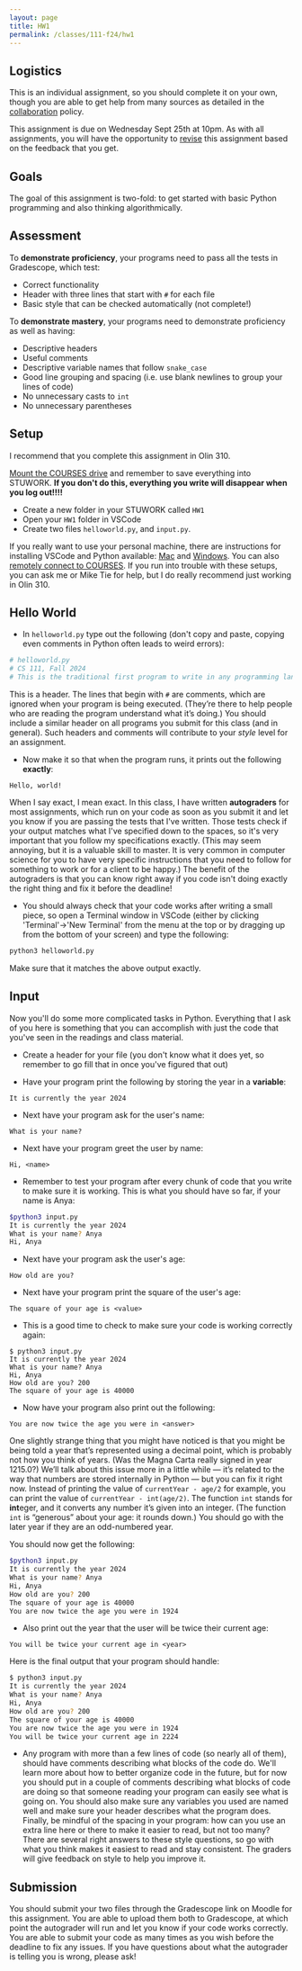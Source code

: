 ```yaml
---
layout: page
title: HW1 
permalink: /classes/111-f24/hw1
---
```


## Logistics

This is an individual assignment, so you should complete it on your own, though you are able to get help from many sources as detailed in the [collaboration](collaboration) policy.

This assignment is due on Wednesday Sept 25th at 10pm. 
As with all assignments, you will have the opportunity to [revise](revision-process) this assignment based on the feedback that you get.

## Goals
The goal of this assignment is two-fold: to get started with basic Python programming and also thinking algorithmically. 

## Assessment
To **demonstrate proficiency**, your programs need to pass all the tests in Gradescope, which test:
* Correct functionality
* Header with three lines that start with `#` for each file
* Basic style that can be checked automatically (not complete!)

To **demonstrate mastery**, your programs need to demonstrate proficiency as well as having:
* Descriptive headers
* Useful comments
* Descriptive variable names that follow `snake_case`
* Good line grouping and spacing (i.e. use blank newlines to group your lines of code)
* No unnecessary casts to `int`
* No unnecessary parentheses

## Setup
I recommend that you complete this assignment in Olin 310.

[Mount the COURSES drive](getting-started) and remember to save everything into STUWORK. **If you don't do this, everything you write will disappear when you log out!!!!**
* Create a new folder in your STUWORK called `HW1`
* Open your `HW1` folder in VSCode
* Create two files `helloworld.py`, and `input.py`.

If you really want to use your personal machine, there are instructions for installing VSCode and Python available: [Mac](https://stolafcarleton.teamdynamix.com/TDClient/3356/Portal/KB/ArticleDet?ID=160547) and [Windows](https://stolafcarleton.teamdynamix.com/TDClient/3356/Portal/KB/ArticleDet?ID=160545). You can also [remotely connect to COURSES](https://stolafcarleton.teamdynamix.com/TDClient/2092/Carleton/KB/ArticleDet?ID=148546). If you run into trouble with these setups, you can ask me or Mike Tie for help, but I do really recommend just working in Olin 310.

## Hello World

* In `helloworld.py` type out the following (don't copy and paste, copying even comments in Python often leads to weird errors):

```python
# helloworld.py
# CS 111, Fall 2024
# This is the traditional first program to write in any programming language.
```

This is a header.
The lines that begin with `#` are comments, which are ignored when your program is being executed. 
(They’re there to help people who are reading the program understand what it’s doing.)
You should include a similar header on all programs you submit for this class (and in general).
Such headers and comments will contribute to your *style* level for an assignment.

* Now make it so that when the program runs, it prints out the following **exactly**:
```
Hello, world!
```
When I say exact, I mean exact. 
In this class, I have written **autograders** for most assignments, which run on your code as soon as you submit it and let you know if you are passing the tests that I've written.
Those tests check if your output matches what I've specified down to the spaces, so it's very important that you follow my specifications exactly.
(This may seem annoying, but it is a valuable skill to master. It is very common in computer science for you to have very specific instructions that you need to follow for something to work or for a client to be happy.)
The benefit of the autograders is that you can know right away if you code isn't doing exactly the right thing and fix it before the deadline!

* You should always check that your code works after writing a small piece, so open a Terminal window in VSCode (either by clicking 'Terminal'->'New Terminal' from the menu at the top or by dragging up from the bottom of your screen) and type the following:
```bash
python3 helloworld.py
```
Make sure that it matches the above output exactly.

## Input
Now you'll do some more complicated tasks in Python. 
Everything that I ask of you here is something that you can accomplish with just the code that you've seen in the readings and class material.

* Create a header for your file (you don't know what it does yet, so remember to go fill that in once you've figured that out)

* Have your program print the following by storing the year in a **variable**:
```
It is currently the year 2024
```

* Next have your program ask for the user's name:
```
What is your name? 
```

* Next have your program greet the user by name:
```
Hi, <name>
```

* Remember to test your program after every chunk of code that you write to make sure it is working. This is what you should have so far, if your name is Anya:
```bash
$python3 input.py
It is currently the year 2024
What is your name? Anya
Hi, Anya
```

* Next have your program ask the user's age:
```
How old are you?
```

* Next have your program print the square of the user's age:
```
The square of your age is <value>
```

* This is a good time to check to make sure your code is working correctly again:
```
$ python3 input.py
It is currently the year 2024
What is your name? Anya
Hi, Anya
How old are you? 200
The square of your age is 40000
```

* Now have your program also print out the following:
```
You are now twice the age you were in <answer>
```
One slightly strange thing that you might have noticed is that you might be being told a year that’s represented using a decimal point, which is probably not how you think of years. 
(Was the Magna Carta really signed in year 1215.0?) 
We’ll talk about this issue more in a little while — it’s related to the way that numbers are stored internally in Python — but you can fix it right now. Instead of printing the value of `currentYear - age/2` for example, you can print the value of `currentYear - int(age/2)`. The function `int` stands for **int**eger, and it converts any number it’s given into an integer. (The function `int` is “generous” about your age: it rounds down.)
You should go with the later year if they are an odd-numbered year.

You should now get the following:
```bash
$python3 input.py
It is currently the year 2024
What is your name? Anya
Hi, Anya
How old are you? 200
The square of your age is 40000
You are now twice the age you were in 1924
```

* Also print out the year that the user will be twice their current age:
```
You will be twice your current age in <year>
```

Here is the final output that your program should handle:
```bash
$ python3 input.py
It is currently the year 2024
What is your name? Anya
Hi, Anya
How old are you? 200
The square of your age is 40000
You are now twice the age you were in 1924
You will be twice your current age in 2224
```

* Any program with more than a few lines of code (so nearly all of them), should have comments describing what blocks of the code do. We'll learn more about how to better organize code in the future, but for now you should put in a couple of comments describing what blocks of code are doing so that someone reading your program can easily see what is going on. You should also make sure any variables you used are named well and make sure your header describes what the program does. Finally, be mindful of the spacing in your program: how can you use an extra line here or there to make it easier to read, but not too many? There are several right answers to these style questions, so go with what you think makes it easiest to read and stay consistent. The graders will give feedback on style to help you improve it.

## Submission
You should submit your two files through the Gradescope link on Moodle for this assignment.
You are able to upload them both to Gradescope, at which point the autograder will run and let you know if your code works correctly.
You are able to submit your code as many times as you wish before the deadline to fix any issues.
If you have questions about what the autograder is telling you is wrong, please ask!
